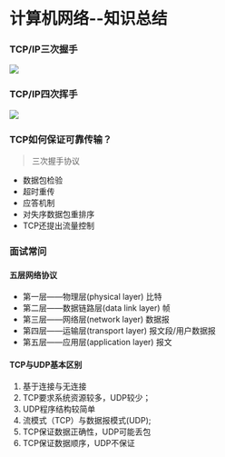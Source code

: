 # 计算机网络--知识总结

### TCP/IP三次握手
![](https://img-blog.csdn.net/20170605110405666?watermark/2/text/aHR0cDovL2Jsb2cuY3Nkbi5uZXQvcXpjc3U=/font/5a6L5L2T/fontsize/400/fill/I0JBQkFCMA==/dissolve/70/gravity/SouthEast)
### TCP/IP四次挥手
![](https://img-blog.csdn.net/20170606084851272?watermark/2/text/aHR0cDovL2Jsb2cuY3Nkbi5uZXQvcXpjc3U=/font/5a6L5L2T/fontsize/400/fill/I0JBQkFCMA==/dissolve/70/gravity/SouthEast) 
### TCP如何保证可靠传输？
>三次握手协议
>
- 数据包检验
- 超时重传
- 应答机制
- 对失序数据包重排序
- TCP还提出流量控制
 
### 面试常问
#### 五层网络协议
- 第一层——物理层(physical layer) 比特
- 第二层——数据链路层(data link layer) 帧
- 第三层——网络层(network layer) 数据报
- 第四层——运输层(transport layer) 报文段/用户数据报
- 第五层——应用层(application layer) 	报文
#### TCP与UDP基本区别
1. 基于连接与无连接
2. TCP要求系统资源较多，UDP较少； 
3. UDP程序结构较简单 
4. 流模式（TCP）与数据报模式(UDP); 
5. TCP保证数据正确性，UDP可能丢包 
6. TCP保证数据顺序，UDP不保证 